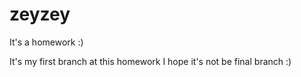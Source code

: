 # zeyzey
It's a homework :)

It's my first branch at this homework 
I hope it's not be final branch :)
